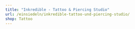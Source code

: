 ```yaml
---
title: "Inkredible - Tattoo & Piercing Studio"
url: /einsiedeln/inkredible-tattoo-und-piercing-studio/
shop: Tattoo
---
```

